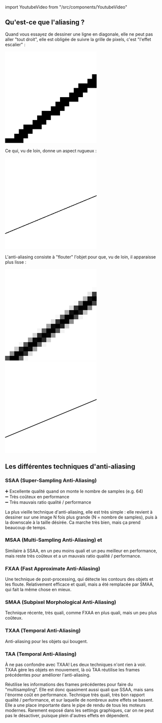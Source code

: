 import YoutubeVideo from "/src/components/YoutubeVideo"

<YoutubeVideo id="NDo5TKr6pyc"/>
<YoutubeVideo id="T9OBDscbHwY"/>

## Qu'est-ce que l'aliasing ?

Quand vous essayez de dessiner une ligne en diagonale, elle ne peut pas aller "tout droit", elle est obligée de suivre la grille de pixels, c'est "l'effet escalier" :

![](./img/aliased.png)

Ce qui, vu de loin, donne un aspect rugueux :

![](./img/aliased2.png)

L'anti-aliasing consiste à "flouter" l'objet pour que, vu de loin, il apparaisse plus lisse :

![](./img/anti-aliased.png)
![](./img/anti-aliased2.png)

## Les différentes techniques d'anti-aliasing

### SSAA (Super-Sampling Anti-Aliasing)

➕ Excellente qualité quand on monte le nombre de samples (e.g. 64)<br/>
➖ Très coûteux en performance<br/>
➖ Très mauvais ratio qualité / performance

La plus vieille technique d'anti-aliasing, elle est très simple : elle revient à dessiner sur une image N fois plus grande (N = nombre de samples), puis à la downscale à la taille désirée. Ca marche très bien, mais ça prend beaucoup de temps.

### MSAA (Multi-Sampling Anti-Aliasing) et

Similaire à SSAA, en un peu moins quali et un peu meilleur en performance, mais reste très coûteux et a un mauvais ratio qualité / performance.

### FXAA (Fast Approximate Anti-Aliasing)

Une technique de post-processing, qui détecte les contours des objets et les floute. Relativement efficace et quali, mais a été remplacée par SMAA, qui fait la même chose en mieux.

### SMAA (Subpixel Morphological Anti-Aliasing)

Technique récente, très quali, comme FXAA en plus quali, mais un peu plus coûteux.

### TXAA (Temporal Anti-Aliasing)

Anti-aliasing pour les objets qui bougent.

### TAA (Temporal Anti-Aliasing)

À ne pas confondre avec TXAA! Les deux techniques n'ont rien à voir. TXAA gère les objets en mouvement, là où TAA réutilise les frames précédentes pour améliorer l'anti-aliasing.

Réutilise les informations des frames précédentes pour faire du "multisampling". Elle est donc quasiment aussi quali que SSAA, mais sans l'énorme coût en performance.
Technique très quali, très bon rapport qualité / performance, et sur laquelle de nombreux autre effets se basent. Elle a une place importante dans le pipe de rendu de tous les moteurs modernes. Rarement exposé dans les settings graphiques, car on ne peut pas le désactiver, puisque plein d'autres effets en dépendent.